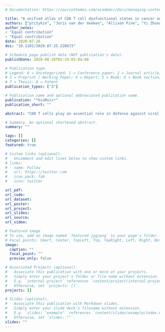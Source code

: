 ```yaml
---
# Documentation: https://sourcethemes.com/academic/docs/managing-content/

title: "A unified atlas of CD8 T cell dysfunctional states in cancer and infection"
authors: ["pritykin", "Joris van der Veeken", "Allison Pine", "Yi Zhong", "Merve Sahin", "Linas Mazutis", "Dana Pe’er", "Alexander Rudensky", "Christina Leslie"]
author_notes:
- "Equal contribution"
- "Equal contribution"
date: 2020-07-26
doi: "10.1101/2020.07.25.220673"

# Schedule page publish date (NOT publication's date).
publishDate: 2020-08-28T02:34:03-04:00

# Publication type.
# Legend: 0 = Uncategorized; 1 = Conference paper; 2 = Journal article;
# 3 = Preprint / Working Paper; 4 = Report; 5 = Book; 6 = Book section;
# 7 = Thesis; 8 = Patent
publication_types: ["3"]

# Publication name and optional abbreviated publication name.
publication: "*bioRxiv*"
publication_short: ""

abstract: "CD8 T cells play an essential role in defense against viral and bacterial infections and in tumor immunity. Deciphering T cell loss of functionality is complicated by the conspicuous heterogeneity of CD8 T cell states described across different experimental and clinical settings. By carrying out a unified analysis of over 300 ATAC-seq and RNA-seq experiments from twelve independent studies of CD8 T cell dysfunction in cancer and infection we defined a shared differentiation trajectory towards terminal dysfunction and its underlying transcriptional drivers and revealed a universal early bifurcation of functional and dysfunctional T cell activation states across models. Experimental dissection of acute and chronic viral infection using scATAC-seq and allele-specific scRNA-seq identified state-specific transcription factors and captured the early emergence of highly similar TCF1+ progenitor-like populations at an early branch point, at which epigenetic features of functional and dysfunctional T cells diverge. Our atlas of CD8 T cell states will facilitate mechanistic studies of T cell immunity and translational efforts."

# Summary. An optional shortened abstract.
summary: ""

tags: []
categories: []
featured: true

# Custom links (optional).
#   Uncomment and edit lines below to show custom links.
# links:
# - name: Follow
#   url: https://twitter.com
#   icon_pack: fab
#   icon: twitter

url_pdf:
url_code:
url_dataset:
url_poster:
url_project:
url_slides:
url_source:
url_video:

# Featured image
# To use, add an image named `featured.jpg/png` to your page's folder. 
# Focal points: Smart, Center, TopLeft, Top, TopRight, Left, Right, BottomLeft, Bottom, BottomRight.
image:
  caption: ""
  focal_point: ""
  preview_only: false

# Associated Projects (optional).
#   Associate this publication with one or more of your projects.
#   Simply enter your project's folder or file name without extension.
#   E.g. `internal-project` references `content/project/internal-project/index.md`.
#   Otherwise, set `projects: []`.
projects: []

# Slides (optional).
#   Associate this publication with Markdown slides.
#   Simply enter your slide deck's filename without extension.
#   E.g. `slides: "example"` references `content/slides/example/index.md`.
#   Otherwise, set `slides: ""`.
slides: ""
---
```

